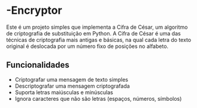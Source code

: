 # -Encryptor

Este é um projeto simples que implementa a Cifra de César, um algoritmo de criptografia de substituição em Python. A Cifra de César é uma das técnicas de criptografia mais antigas e básicas, na qual cada letra do texto original é deslocada por um número fixo de posições no alfabeto.

## Funcionalidades

- Criptografar uma mensagem de texto simples
- Descriptografar uma mensagem criptografada
- Suporta letras maiúsculas e minúsculas
- Ignora caracteres que não são letras (espaços, números, símbolos)
